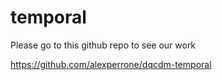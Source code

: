 # temporal

Please go to this github repo to see our work

https://github.com/alexperrone/dqcdm-temporal
